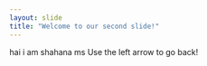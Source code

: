 ```yaml
---
layout: slide
title: "Welcome to our second slide!"
---
```

hai i am shahana ms
Use the left arrow to go back!
